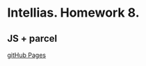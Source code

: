# Intellias. Homework 8.

## JS + parcel

[gitHub Pages](https://jpee2k.github.io/goit-js-hw-08/dist/)
